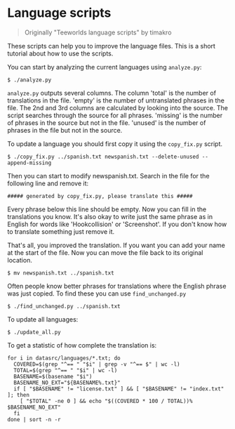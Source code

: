 Language scripts
================

> Originally "Teeworlds language scripts" by timakro

These scripts can help you to improve the language files. This is a short tutorial
about how to use the scripts.


You can start by analyzing the current languages using `analyze.py`:

```shell
$ ./analyze.py
```

`analyze.py` outputs several columns. The column 'total' is the number of
translations in the file. 'empty' is the number of untranslated phrases in the
file. The 2nd and 3rd columns are calculated by looking into the source. The script
searches through the source for all phrases. 'missing' is the number of phrases in
the source but not in the file. 'unused' is the number of phrases in the file but
not in the source.


To update a language you should first copy it using the `copy_fix.py` script.

```shell
$ ./copy_fix.py ../spanish.txt newspanish.txt --delete-unused --append-missing
```

Then you can start to modify newspanish.txt. Search in the file for the following
line and remove it:

```
##### generated by copy_fix.py, please translate this #####
```

Every phrase below this line should be empty. Now you can fill in the translations
you know. It's also okay to write just the same phrase as in English for words like
'Hookcollision' or 'Screenshot'. If you don't know how to translate something just
remove it.

That's all, you improved the translation. If you want you can add your name at the
start of the file. Now you can move the file back to its original location.

```shell
$ mv newspanish.txt ../spanish.txt
```

Often people know better phrases for translations where the English phrase was just
copied. To find these you can use `find_unchanged.py`

```shell
$ ./find_unchanged.py ../spanish.txt
```

To update all languages:

```shell
$ ./update_all.py
```

To get a statistic of how complete the translation is:

```shell
for i in datasrc/languages/*.txt; do
  COVERED=$(grep "^== " "$i" | grep -v "^== $" | wc -l)
  TOTAL=$(grep "^== " "$i" | wc -l)
  BASENAME=$(basename "$i")
  BASENAME_NO_EXT="${BASENAME%.txt}"
  if [ "$BASENAME" != "license.txt" ] && [ "$BASENAME" != "index.txt" ]; then
    [ "$TOTAL" -ne 0 ] && echo "$((COVERED * 100 / TOTAL))% $BASENAME_NO_EXT"
  fi
done | sort -n -r
```
